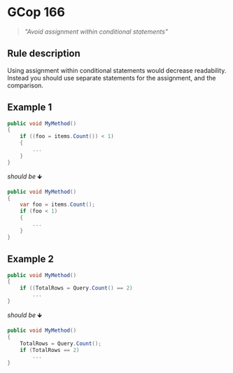 # GCop 166

> *"Avoid assignment within conditional statements"*

## Rule description

Using assignment within conditional statements would decrease readability. Instead you should use separate statements for the assignment, and the comparison.

## Example 1

```csharp
public void MyMethod()
{
    if ((foo = items.Count()) < 1)
    {
        ...
    }
}
```

*should be* 🡻

```csharp
public void MyMethod()
{
    var foo = items.Count();
    if (foo < 1)
    {
        ...
    }
}
```

## Example 2

```csharp
public void MyMethod()
{
    if ((TotalRows = Query.Count() == 2)
        ...
}
```

*should be* 🡻

```csharp
public void MyMethod()
{
    TotalRows = Query.Count(); 
    if (TotalRows == 2)
        ...
}
```
